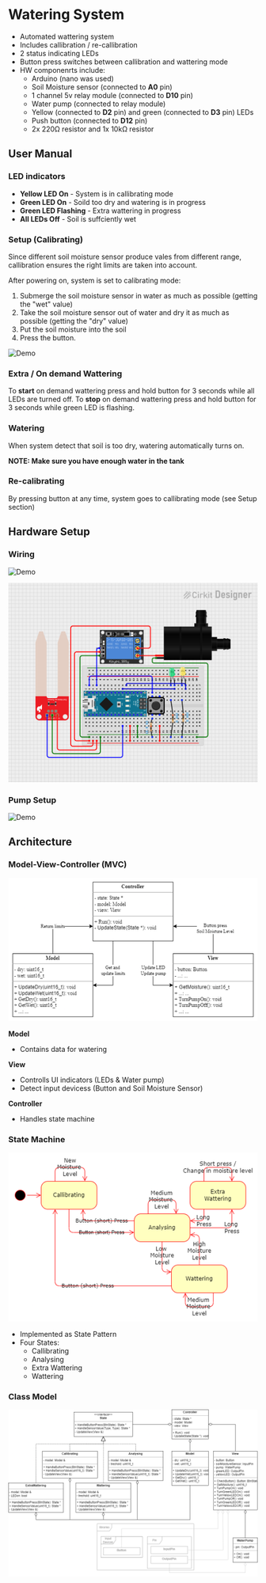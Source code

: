 ﻿# Watering System

- Automated wattering system
- Includes callibration / re-callibration
- 2 status indicating LEDs
- Button press switches between callibration and wattering mode
- HW componenrts include:
    - Arduino (nano was used)
    - Soil Moisture sensor (connected to **A0** pin)
    - 1 channel 5v relay module (connected to **D10** pin)
    - Water pump (connected to relay module)
    - Yellow (connected to **D2** pin) and green (connected to **D3** pin) LEDs
    - Push button (connected to **D12** pin)
    - 2x 220Ω resistor and 1x 10kΩ resistor

## User Manual

### LED indicators
- <B>Yellow LED On</B> - System is in callibrating mode 
- <B>Green LED On</B> - Soild too dry and watering is in progress
- <B>Green LED Flashing</B> - Extra wattering in progress
- <B>All LEDs Off</B> - Soil is suffciently wet

### Setup (Calibrating)
Since different soil moisture sensor produce vales from different range, callibration ensures the right limits are taken into account.

After powering on, system is set to calibrating mode:
1. Submerge the soil moisture sensor in water as much as possible (getting the "wet" value)
2. Take the soil moisture sensor out of water and dry it as much as possible (getting the "dry" value)
3. Put the soil moisture into the soil
4. Press the button.

![Demo](media/Watering.gif)

### Extra / On demand Wattering
To **start** on demand wattering press and hold button for 3 seconds while all LEDs are turned off.
To **stop** on demand wattering press and hold button for 3 seconds while green LED is flashing.

### Watering 
When system detect that soil is too dry, watering automatically turns on. 

**NOTE: Make sure you have enough water in the tank**

### Re-calibrating

By pressing button at any time, system goes to callibrating mode (see Setup section)

## Hardware Setup
### Wiring
![Demo](media/Setup.gif)

![Demo](media/Wiring.png)

### Pump Setup
![Demo](media/PumpSetup.gif)

## Architecture
### Model-View-Controller (MVC)
![Demo](media/MVC.png)

**Model**
- Contains data for watering

**View**
- Controlls UI indicators (LEDs & Water pump)
- Detect input devicess (Button and Soil Moisture Sensor)

**Controller**
- Handles state machine

### State Machine
![Demo](media/StateMachine.png)

- Implemented as State Pattern
- Four States:
    - Callibrating
    - Analysing
    - Extra Wattering
    - Wattering

### Class Model
![Demo](media/ClassModel.png)

